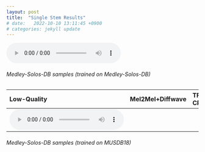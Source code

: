 ```yaml
---
layout: post
title:  "Single Stem Results"
# date:   2022-10-10 13:11:45 +0900
# categories: jekyll update
---
```


<audio controls> <source src='/assets/audio_samples/solo/noisy.wav'> </audio>

<!-- {% include embed-audio.html src="/assets/audio/<audio-source-name>.wav" %} -->


###### Medley-Solos-DB samples (trained on Medley-Solos-DB)
<!-- Low-quality, Mel2Mel + Diffwave, TF-CPq(ours), High-Quality -->

<!-- | head1        | head two          | three |
|:-------------|:------------------|:------|
| ok           | good swedish fish | nice  |
| out of stock | good and plenty   | nice  |
| ok           | good `oreos`      | hmm   |
| ok           | good `zoute` drop | yumm  | -->

| Low-Quality | Mel2Mel+Diffwave | TF-CPq(ours) | High-Quality |
|:------------|:-----------------|:-------------|:-------------|
|<audio controls> <source src='/assets/audio_samples/solo/noisy.wav'> </audio> | | | |

###### Medley-Solos-DB samples (trained on MUSDB18)

<!-- Low-quality, Mel2Mel + Diffwave, TF-CPq(ours),High-Quality -->
